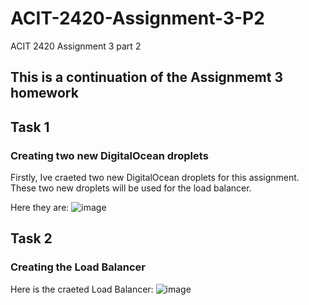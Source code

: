 # ACIT-2420-Assignment-3-P2
ACIT 2420 Assignment 3 part 2

## This is a continuation of the Assignmemt 3 homework

## Task 1

### Creating two new DigitalOcean droplets

 Firstly, Ive craeted two new DigitalOcean droplets for this assignment. These two new droplets will be used for the load balancer.

Here they are:
![image](https://github.com/user-attachments/assets/02e5bb1c-bf04-4171-82f8-5713fb249fac)

## Task 2

### Creating the Load Balancer

Here is the craeted Load Balancer:
![image](https://github.com/user-attachments/assets/5b7d00c9-6223-49b7-8310-94c3a381186e)


